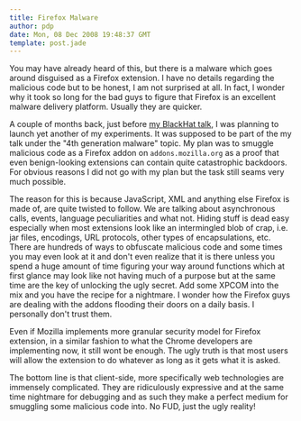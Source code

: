 ```yaml
---
title: Firefox Malware
author: pdp
date: Mon, 08 Dec 2008 19:48:37 GMT
template: post.jade
---
```


You may have already heard of this, but there is a malware which goes around disguised as a Firefox extension. I have no details regarding the malicious code but to be honest, I am not surprised at all. In fact, I wonder why it took so long for the bad guys to figure that Firefox is an excellent malware delivery platform. Usually they are quicker.

A couple of months back, just before [my BlackHat talk](/blog/my-black-hat-talk/), I was planning to launch yet another of my experiments. It was supposed to be part of the my talk under the "4th generation malware" topic. My plan was to smuggle malicious code as a Firefox addon on `addons.mozilla.org` as a proof that even benign-looking extensions can contain quite catastrophic backdoors. For obvious reasons I did not go with my plan but the task still seams very much possible.

The reason for this is because JavaScript, XML and anything else Firefox is made of, are quite twisted to follow. We are talking about asynchronous calls, events, language peculiarities and what not. Hiding stuff is dead easy especially when most extensions look like an intermingled blob of crap, i.e. jar files, encodings, URL protocols, other types of encapsulations, etc. There are hundreds of ways to obfuscate malicious code and some times you may even look at it and don't even realize that it is there unless you spend a huge amount of time figuring your way around functions which at first glance may look like not having much of a purpose but at the same time are the key of unlocking the ugly secret. Add some XPCOM into the mix and you have the recipe for a nightmare. I wonder how the Firefox guys are dealing with the addons flooding their doors on a daily basis.  I personally don't trust them.

Even if Mozilla implements more granular security model for Firefox extension, in a similar fashion to what the Chrome developers are implementing now, it still wont be enough. The ugly truth is that most users will allow the extension to do whatever as long as it gets what it is asked.

The bottom line is that client-side, more specifically web technologies are immensely complicated. They are ridiculously expressive and at the same time nightmare for debugging and as such they make a perfect medium for smuggling some malicious code into. No FUD, just the ugly reality!
